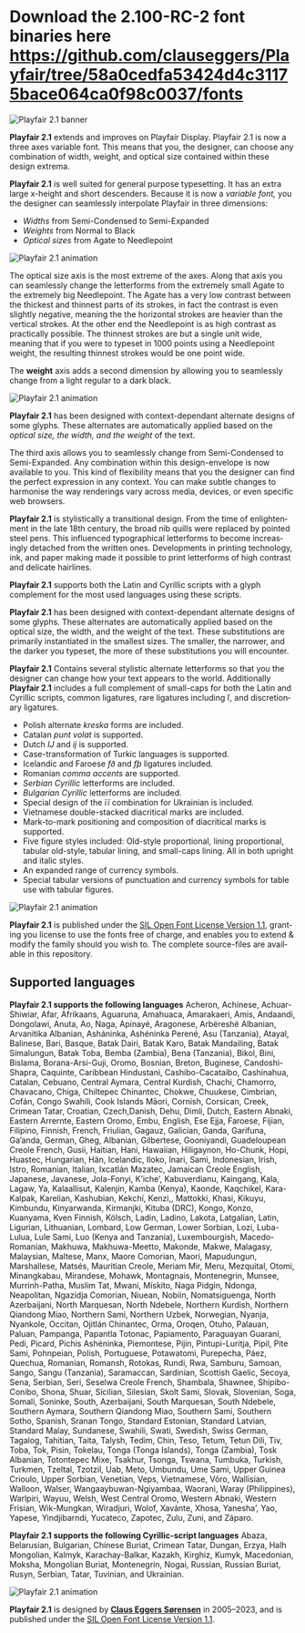 # Download the 2.100-RC-2 font binaries here <https://github.com/clauseggers/Playfair/tree/58a0cedfa53424d4c31175bace064ca0f98c0037/fonts>

![**Playfair 2.1** banner](Images/Playfair2_1_banner.svg)
<!---![**Playfair 2.1** banner](https://rawgithub.com/clauseggers/playfair-Display/master/Images/Playfair2_1_banner.svg)--->

**Playfair 2.1** extends and improves on Playfair Display. Playfair 2.1 is now a three axes variable font. This means that you, the designer, can choose any combination of width, weight, and optical size contained within these design extrema.

**Playfair 2.1** is well suited for general purpose typesetting. It has an extra large x-height and short des­cend­ers. Because it is now a *variable font,* you the designer can seamlessly interpolate Playfair in three dimensions:
- *Widths* from Semi-Condensed to Semi-Expanded
- *Weights* from Normal to Black
- *Optical sizes* from Agate to Needlepoint

![**Playfair 2.1** animation](Images/Playfair2_a-z.svg)
<!---![**Playfair 2.1** animation](https://rawgithub.com/clauseggers/playfair-Display/master/Images/Playfair2_a-z.svg)--->

The optical size axis is the most extreme of the axes. Along that axis you can seamlessly change the letterforms from the extremely small Agate to the extremely big Needlepoint. The Agate has a very low contrast between the thickest and thinnest parts of its strokes, in fact the contrast is even slightly negative, meaning the the horizontal strokes are heavier than the vertical strokes. At the other end the Needlepoint is as high contrast as practically possible. The thinnest strokes are but a single unit wide, meaning that if you were to typeset in 1000 points using a Needlepoint weight, the resulting thinnest strokes would be one point wide.

The **weight** axis adds a second dimension by allowing you to seamlessly change from a light regular to a dark black.

![**Playfair 2.1** animation](Images/Playfair2_cyrillic.svg)
<!---![**Playfair 2.1** animation](https://rawgithub.com/clauseggers/playfair-Display/master/Images/Playfair2_cyrillic.svg)--->

**Playfair 2.1** has been designed with context-dependant alternate designs of some glyphs. These alternates are automatically applied based on the *optical size, the width, and the weight* of the text.

The third axis allows you to seamlessly change from Semi-Condensed to Semi-Expanded. Any combination within this design-envelope is now available to you. This kind of flexibility means that you the designer can find the perfect expression in any context. You can make subtle changes to harmonise the way renderings vary across media, devices, or even specific web browsers.

**Playfair 2.1** is stylistically a trans­itional design. From the time of enlight­en­ment in the late 18th cen­tury, the broad nib quills were replaced by poin­ted steel pens. This influ­enced typo­graph­ical let­ter­forms to become increas­ingly detached from the writ­ten ones. Devel­op­ments in print­ing tech­no­logy, ink, and paper mak­ing made it pos­sible to print let­ter­forms of high con­trast and del­ic­ate hairlines.

**Playfair 2.1** supports both the Latin and Cyrillic scripts with a glyph complement for the most used languages using these scripts.

**Playfair 2.1** has been designed with context-dependant alternate designs of some glyphs. These alternates are automatically applied based on the optical size, the width, and the weight of the text. These substitutions are primarily instantiated in the smallest sizes. The smaller, the narrower, and the darker you typeset, the more of these substitutions you will encounter.

**Playfair 2.1** Contains several stylistic alternate letterforms so that you the designer can change how your text appears to the world. Additionally **Playfair 2.1** includes a full complement of small-caps for both the Latin and Cyrillic scripts, common lig­at­ures, rare ligatures including ſ, and dis­cre­tion­ary lig­at­ures.

- Pol­ish altern­ate *kreska* forms are included.
- Catalan *punt volat* is supported.
- Dutch *IJ* and *ij* is supported.
- Case-transformation of Turkic languages is supported.
- Icelandic and Faroese *fð* and *fþ* ligatures included.
- Romanian *comma accents* are supported.
- *Serbian Cyrillic* letterforms are included.
- *Bulgarian Cyrillic* letterforms are included.
- Special design of the *її* combination for Ukrainian is included.
- Vietnamese double-stacked diacritical marks are included.
- Mark-to-mark positioning and composition of diacritical marks is supported.
- Five figure styles included: Old-style proportional, lining proportional, tabular old-style, tabular lining, and small-caps lining. All in both upright and italic styles.
- An expanded range of currency symbols.
- Special tabular versions of punctuation and currency symbols for table use with tabular figures.

![**Playfair 2.1** animation](Images/Playfair2_g-two.svg)
<!---![**Playfair 2.1** animation](https://rawgithub.com/clauseggers/playfair-Display/master/Images/Playfair2_g-two.svg)--->

<!---
Go to **[Google Web­fonts to use Play­fair 2.1 as a web­font](http://www.google.com/fonts/specimen/Playfair2)**.
--->

**Playfair 2.1** is pub­lished under the [SIL Open Font License Version 1.1](https://github.com/clauseggers/Playfair-Display/blob/master/OFL.txt), grant­ing you license to use the fonts free of charge, and enables you to extend & modify the fam­ily should you wish to. The com­plete source-files are avail­able in this repository.

## Supported languages

**Playfair 2.1 supports the following languages**
Acheron, Achinese, Achuar-Shiwiar, Afar, Afrikaans, Aguaruna, Amahuaca, Amarakaeri, Amis, Andaandi, Dongolawi, Anuta, Ao, Naga, Apinayé, Aragonese, Arbëreshë Albanian, Arvanitika Albanian, Asháninka, Ashéninka Perené, Asu (Tanzania), Atayal, Balinese, Bari, Basque, Batak Dairi, Batak Karo, Batak Mandailing, Batak Simalungun, Batak Toba, Bemba (Zambia), Bena (Tanzania), Bikol, Bini, Bislama, Borana-Arsi-Guji, Oromo, Bosnian, Breton, Buginese, Candoshi-Shapra, Caquinte, Caribbean Hindustani, Cashibo-Cacataibo, Cashinahua, Catalan, Cebuano, Central Aymara, Central Kurdish, Chachi, Chamorro, Chavacano, Chiga, Chiltepec Chinantec, Chokwe, Chuukese, Cimbrian, Cofán, Congo Swahili, Cook Islands Māori, Cornish, Corsican, Creek, Crimean Tatar, Croatian, Czech,Danish, Dehu, Dimli, Dutch, Eastern Abnaki, Eastern Arrernte, Eastern Oromo, Embu, English, Ese Ejja, Faroese, Fijian, Filipino, Finnish, French, Friulian, Gagauz, Galician, Ganda, Garifuna, Ga’anda, German, Gheg, Albanian, Gilbertese, Gooniyandi, Guadeloupean Creole French, Gusii, Haitian, Hani, Hawaiian, Hiligaynon, Ho-Chunk, Hopi, Huastec, Hungarian, Hän, Icelandic, Iloko, Inari, Sami, Indonesian, Irish, Istro, Romanian, Italian, Ixcatlán Mazatec, Jamaican Creole English, Japanese, Javanese, Jola-Fonyi, K’iche’, Kabuverdianu, Kaingang, Kala, Lagaw, Ya, Kalaallisut, Kalenjin, Kamba (Kenya), Kaonde, Kaqchikel, Kara-Kalpak, Karelian, Kashubian, Kekchí, Kenzi,, Mattokki, Khasi, Kikuyu, Kimbundu, Kinyarwanda, Kirmanjki, Kituba (DRC), Kongo, Konzo, Kuanyama, Kven Finnish, Kölsch, Ladin, Ladino, Lakota, Latgalian, Latin, Ligurian, Lithuanian, Lombard, Low German, Lower Sorbian, Lozi, Luba-Lulua, Lule Sami, Luo (Kenya and Tanzania), Luxembourgish, Macedo-Romanian, Makhuwa, Makhuwa-Meetto, Makonde, Makwe, Malagasy, Malaysian, Maltese, Manx, Maore Comorian, Maori, Mapudungun, Marshallese, Matsés, Mauritian Creole, Meriam Mir, Meru, Mezquital, Otomi, Minangkabau, Mirandese, Mohawk, Montagnais, Montenegrin, Munsee, Murrinh-Patha, Muslim Tat, Mwani, Mískito, Naga Pidgin, Ndonga, Neapolitan, Ngazidja Comorian, Niuean, Nobiin, Nomatsiguenga, North Azerbaijani, North Marquesan, North Ndebele, Northern Kurdish, Northern Qiandong Miao, Northern Sami, Northern Uzbek, Norwegian, Nyanja, Nyankole, Occitan, Ojitlán Chinantec, Orma, Oroqen, Otuho, Palauan, Paluan, Pampanga, Papantla Totonac, Papiamento, Paraguayan Guaraní, Pedi, Picard, Pichis Ashéninka, Piemontese, Pijin, Pintupi-Luritja, Pipil, Pite Sami, Pohnpeian, Polish, Portuguese, Potawatomi, Purepecha, Páez, Quechua, Romanian, Romansh, Rotokas, Rundi, Rwa, Samburu, Samoan, Sango, Sangu (Tanzania), Saramaccan, Sardinian, Scottish Gaelic, Secoya, Sena, Serbian, Seri, Seselwa Creole French, Shambala, Shawnee, Shipibo-Conibo, Shona, Shuar, Sicilian, Silesian, Skolt Sami, Slovak, Slovenian, Soga, Somali, Soninke, South, Azerbaijani, South Marquesan, South Ndebele, Southern Aymara, Southern Qiandong Miao, Southern Sami, Southern Sotho, Spanish, Sranan Tongo, Standard Estonian, Standard Latvian, Standard Malay, Sundanese, Swahili, Swati, Swedish, Swiss German, Tagalog, Tahitian, Taita, Talysh, Tedim, Chin, Teso, Tetum, Tetun Dili, Tiv, Toba, Tok, Pisin, Tokelau, Tonga (Tonga Islands), Tonga (Zambia), Tosk Albanian, Totontepec Mixe, Tsakhur, Tsonga, Tswana, Tumbuka, Turkish, Turkmen, Tzeltal, Tzotzil, Uab, Meto, Umbundu, Ume Sami, Upper Guinea Crioulo, Upper Sorbian, Venetian, Veps, Vietnamese, Võro, Wallisian, Walloon, Walser, Wangaaybuwan-Ngiyambaa, Waorani, Waray (Philippines), Warlpiri, Wayuu, Welsh, West Central Oromo, Western Abnaki, Western Frisian, Wik-Mungkan, Wiradjuri, Wolof, Xavánte, Xhosa, Yanesha’, Yao, Yapese, Yindjibarndi, Yucateco, Zapotec, Zulu, Zuni, and Záparo.

**Playfair 2.1 supports the following Cyrillic-script languages**
Abaza, Belarusian, Bulgarian, Chinese Buriat, Crimean Tatar, Dungan, Erzya, Halh Mongolian, Kalmyk, Karachay-Balkar, Kazakh, Kirghiz, Kumyk, Macedonian, Moksha, Mongolian Buriat, Montenegrin, Nogai, Russian, Russian Buriat, Rusyn, Serbian, Tatar, Tuvinian, and Ukrainian.

![**Playfair 2.1** animation](Images/Playfair2_n-n.svg)
<!---![**Playfair 2.1** animation](https://rawgithub.com/clauseggers/playfair-Display/master/Images/Playfair2_n-n.svg)--->

**Playfair 2.1** is designed by **[Claus Eggers Sørensen](http://forthehearts.net/)** in 2005–2023, and is published under the [SIL Open Font License Version 1.1](https://github.com/clauseggers/Playfair-Display/blob/master/OFL.txt).
